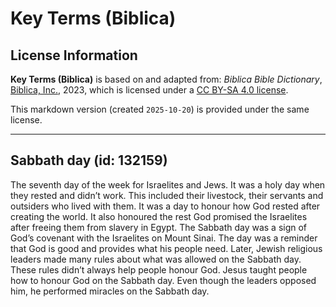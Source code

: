 # Key Terms (Biblica)

## License Information

**Key Terms (Biblica)** is based on and adapted from: _Biblica Bible Dictionary_, [Biblica, Inc.](https://www.biblica.com/), 2023, which is licensed under a [CC BY-SA 4.0 license](https://creativecommons.org/licenses/by-sa/4.0/legalcode.en).

This markdown version (created `2025-10-20`) is provided under the same license.



--------------------------------

## Sabbath day (id: 132159)

The seventh day of the week for Israelites and Jews. It was a holy day when they rested and didn’t work. This included their livestock, their servants and outsiders who lived with them. It was a day to honour how God rested after creating the world. It also honoured the rest God promised the Israelites after freeing them from slavery in Egypt. The Sabbath day was a sign of God’s covenant with the Israelites on Mount Sinai. The day was a reminder that God is good and provides what his people need. Later, Jewish religious leaders made many rules about what was allowed on the Sabbath day. These rules didn’t always help people honour God. Jesus taught people how to honour God on the Sabbath day. Even though the leaders opposed him, he performed miracles on the Sabbath day.



